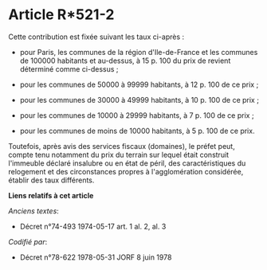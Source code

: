 # Article R*521-2

Cette contribution est fixée suivant les taux ci-après :

- pour Paris, les communes de la région d'Ile-de-France et les communes de 100000 habitants et au-dessus, à 15 p. 100 du prix
de revient déterminé comme ci-dessus ;

- pour les communes de 50000 à 99999 habitants, à 12 p. 100 de ce prix ;

- pour les communes de 30000 à 49999 habitants, à 10 p. 100 de ce prix ;

- pour les communes de 10000 à 29999 habitants, à 7 p. 100 de ce prix ;

- pour les communes de moins de 10000 habitants, à 5 p. 100 de ce prix.

Toutefois, après avis des services fiscaux (domaines), le préfet peut, compte tenu notamment du prix du terrain sur lequel
était construit l'immeuble déclaré insalubre ou en état de péril, des caractéristiques du relogement et des circonstances
propres à l'agglomération considérée, établir des taux différents.

**Liens relatifs à cet article**

_Anciens textes_:

  - Décret n°74-493 1974-05-17 art. 1 al. 2, al. 3

_Codifié par_:

  - Décret n°78-622 1978-05-31 JORF 8 juin 1978

